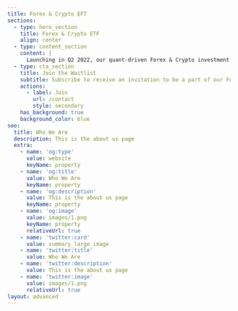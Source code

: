 ```yaml
---
title: Forex & Crypto EFT
sections:
  - type: hero_section
    title: Forex & Crypto ETF
    align: center
  - type: content_section
    content: |
      Launching in Q2 2022, our quant-driven Forex & Crypto investment platform.
  - type: cta_section
    title: Join the Waitlist
    subtitle: Subscribe to receive an invitation to be a part of our Founders Club.
    actions:
      - label: Join
        url: /contact
        style: secondary
    has_background: true
    background_color: blue
seo:
  title: Who We Are
  description: This is the about us page
  extra:
    - name: 'og:type'
      value: website
      keyName: property
    - name: 'og:title'
      value: Who We Are
      keyName: property
    - name: 'og:description'
      value: This is the about us page
      keyName: property
    - name: 'og:image'
      value: images/1.png
      keyName: property
      relativeUrl: true
    - name: 'twitter:card'
      value: summary_large_image
    - name: 'twitter:title'
      value: Who We Are
    - name: 'twitter:description'
      value: This is the about us page
    - name: 'twitter:image'
      value: images/1.png
      relativeUrl: true
layout: advanced
---
```

